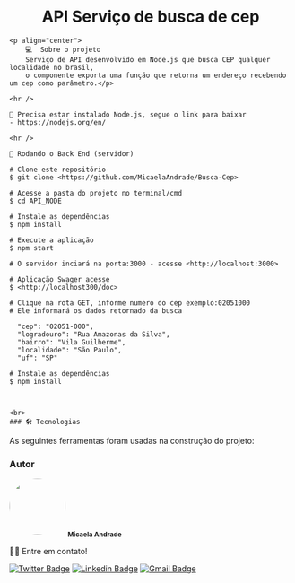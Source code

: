 <h1 align="center">
    <br>
    API Serviço de busca de cep
    </h1>
            
    
    <p align="center">
        💻  Sobre o projeto 
        Serviço de API desenvolvido em Node.js que busca CEP qualquer localidade no brasil,
        o componente exporta uma função que retorna um endereço recebendo um cep como parâmetro.</p>
    
    <hr />
    
    🚨 Precisa estar instalado Node.js, segue o link para baixar 
    - https://nodejs.org/en/

    <hr />

    🎲 Rodando o Back End (servidor)

    # Clone este repositório
    $ git clone <https://github.com/MicaelaAndrade/Busca-Cep>
    
    # Acesse a pasta do projeto no terminal/cmd
    $ cd API_NODE
    
    # Instale as dependências
    $ npm install
    
    # Execute a aplicação 
    $ npm start
    
    # O servidor inciará na porta:3000 - acesse <http://localhost:3000> 
    
    # Aplicação Swager acesse 
    $ <http://localhost300/doc>
    
    # Clique na rota GET, informe numero do cep exemplo:02051000
    # Ele informará os dados retornado da busca
    
      "cep": "02051-000",
      "logradouro": "Rua Amazonas da Silva",
      "bairro": "Vila Guilherme",
      "localidade": "São Paulo",
      "uf": "SP"
    
    # Instale as dependências
    $ npm install
    
  

    <br>
    ### 🛠 Tecnologias

As seguintes ferramentas foram usadas na construção do projeto:


### Autor

 <img style="border-radius: 50%;" src="https://user-images.githubusercontent.com/53954022/92161695-549d5400-ee07-11ea-9373-cc42e7ee53a5.png" width="100px;" alt=""/>
 <sub><b>Micaela Andrade</b></sub>

 👋🏽 Entre em contato!

[![Twitter Badge](https://img.shields.io/badge/-@micaelaandrade_-1ca0f1?style=flat-square&labelColor=1ca0f1&logo=twitter&logoColor=white&link=https://twitter.com/tgmarinho)](https://twitter.com/micaelaandrade_) [![Linkedin Badge](https://img.shields.io/badge/-Thiago-blue?style=flat-square&logo=Linkedin&logoColor=white&link=https://www.linkedin.com/in/micaela-andrade/)](https://www.linkedin.com/in/micaela-andrade/) 
[![Gmail Badge](https://img.shields.io/badge/-micaela.andrade@outlook.com-c14438?style=flat-square&logo=Gmail&logoColor=white&link=mailto:tgmarinho@gmail.com)](mailto:micaela.andrade@outlook.com)

